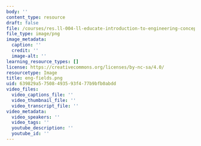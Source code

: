 ```yaml
---
body: ''
content_type: resource
draft: false
file: /courses/res.ll-004-ll-educate-introduction-to-engineering-concepts-spring-2022/eng-fields.png
file_type: image/png
image_metadata:
  caption: ''
  credit: ''
  image-alt: ''
learning_resource_types: []
license: https://creativecommons.org/licenses/by-nc-sa/4.0/
resourcetype: Image
title: eng-fields.png
uid: 639829a5-7508-4935-93f4-77b9bfb0abdd
video_files:
  video_captions_file: ''
  video_thumbnail_file: ''
  video_transcript_file: ''
video_metadata:
  video_speakers: ''
  video_tags: ''
  youtube_description: ''
  youtube_id: ''
---
```

